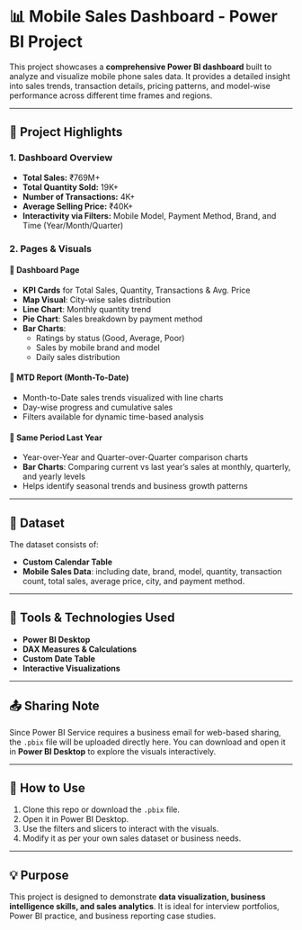 # 📊 Mobile Sales Dashboard - Power BI Project

This project showcases a **comprehensive Power BI dashboard** built to analyze and visualize mobile phone sales data. It provides a detailed insight into sales trends, transaction details, pricing patterns, and model-wise performance across different time frames and regions.

---

## 📌 Project Highlights

### 1. **Dashboard Overview**
- **Total Sales:** ₹769M+
- **Total Quantity Sold:** 19K+
- **Number of Transactions:** 4K+
- **Average Selling Price:** ₹40K+
- **Interactivity via Filters:** Mobile Model, Payment Method, Brand, and Time (Year/Month/Quarter)

### 2. **Pages & Visuals**

#### 🔹 Dashboard Page
- **KPI Cards** for Total Sales, Quantity, Transactions & Avg. Price
- **Map Visual**: City-wise sales distribution
- **Line Chart**: Monthly quantity trend
- **Pie Chart**: Sales breakdown by payment method
- **Bar Charts**:
  - Ratings by status (Good, Average, Poor)
  - Sales by mobile brand and model
  - Daily sales distribution

#### 🔹 MTD Report (Month-To-Date)
- Month-to-Date sales trends visualized with line charts
- Day-wise progress and cumulative sales
- Filters available for dynamic time-based analysis

#### 🔹 Same Period Last Year
- Year-over-Year and Quarter-over-Quarter comparison charts
- **Bar Charts**: Comparing current vs last year’s sales at monthly, quarterly, and yearly levels
- Helps identify seasonal trends and business growth patterns

---

## 📁 Dataset

The dataset consists of:
- **Custom Calendar Table**
- **Mobile Sales Data**: including date, brand, model, quantity, transaction count, total sales, average price, city, and payment method.

---

## 🔧 Tools & Technologies Used

- **Power BI Desktop**
- **DAX Measures & Calculations**
- **Custom Date Table**
- **Interactive Visualizations**

---

## 📤 Sharing Note

Since Power BI Service requires a business email for web-based sharing, the `.pbix` file will be uploaded directly here. You can download and open it in **Power BI Desktop** to explore the visuals interactively.

---

## 📌 How to Use

1. Clone this repo or download the `.pbix` file.
2. Open it in Power BI Desktop.
3. Use the filters and slicers to interact with the visuals.
4. Modify it as per your own sales dataset or business needs.

---

## 💡 Purpose

This project is designed to demonstrate **data visualization, business intelligence skills, and sales analytics**. It is ideal for interview portfolios, Power BI practice, and business reporting case studies.
